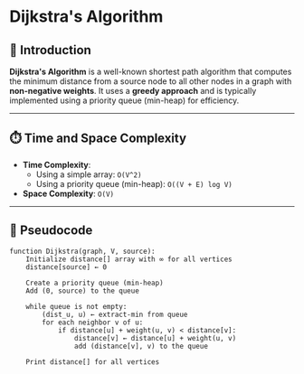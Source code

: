 # Dijkstra's Algorithm

## 📘 Introduction

**Dijkstra's Algorithm** is a well-known shortest path algorithm that computes the minimum distance from a source node to all other nodes in a graph with **non-negative weights**. It uses a **greedy approach** and is typically implemented using a priority queue (min-heap) for efficiency.

---

## ⏱️ Time and Space Complexity

- **Time Complexity**:
  - Using a simple array: `O(V^2)`
  - Using a priority queue (min-heap): `O((V + E) log V)`
- **Space Complexity**: `O(V)`

---

## 🧠 Pseudocode

```text
function Dijkstra(graph, V, source):
    Initialize distance[] array with ∞ for all vertices
    distance[source] ← 0

    Create a priority queue (min-heap)
    Add (0, source) to the queue

    while queue is not empty:
        (dist_u, u) ← extract-min from queue
        for each neighbor v of u:
            if distance[u] + weight(u, v) < distance[v]:
                distance[v] ← distance[u] + weight(u, v)
                add (distance[v], v) to the queue

    Print distance[] for all vertices
